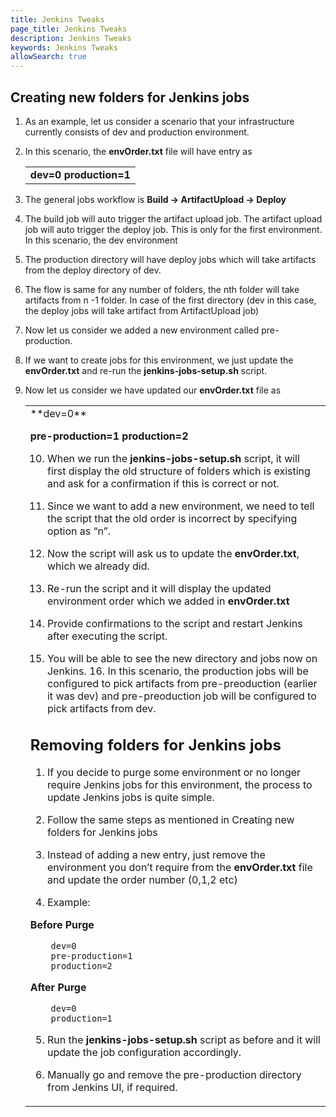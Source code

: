 ```yaml
---
title: Jenkins Tweaks
page_title: Jenkins Tweaks
description: Jenkins Tweaks
keywords: Jenkins Tweaks 
allowSearch: true
--- 
```



## **Creating new folders for Jenkins jobs** 

1. As an example, let us consider a scenario that your infrastructure currently consists of dev and production environment.

2. In this scenario, the **envOrder.txt** file will have entry as <div class="table-wrap"><table class="wrapped confluenceTable"><colgroup><col/></colgroup><tbody><tr><td class="confluenceTd">**dev=0**
**production=1**</td></tr></tbody></table></div> 

3. The general jobs workflow is **Build -&gt; ArtifactUpload -&gt; Deploy** 

4. The build job will auto trigger the artifact upload job. The artifact upload job will auto trigger the deploy job. This is only for the first environment. In this scenario, the dev environment 

5. The production directory will have deploy jobs which will take artifacts from the deploy directory of dev. 

6. The flow is same for any number of folders, the nth folder will take artifacts from n -1 folder. In case of the first directory (dev in this case, the deploy jobs will take artifact from ArtifactUpload job) 

7. Now let us consider we added a new environment called pre-production. 

8. If we want to create jobs for this environment, we just update the **envOrder.txt** and re-run the **jenkins-jobs-setup.sh** script. 

9. Now let us consider we have updated our **envOrder.txt** file as 

    <div class="table-wrap"><table class="wrapped confluenceTable"><colgroup><col/></colgroup><tbody><tr><td class="confluenceTd">**dev=0**

 **pre-production=1** **production=2**

10. When we run the **jenkins-jobs-setup.sh** script, it will first display the old structure of folders which is existing and ask for a confirmation if this is correct or not. 

11. Since we want to add a new environment, we need to tell the script that the old order is incorrect by specifying option as “n”. 

12. Now the script will ask us to update the **envOrder.txt**, which we already did. 

13. Re-run the script and it will display the updated environment order which we added in **envOrder.txt** 

14. Provide confirmations to the script and restart Jenkins after executing the script. 

15. You will be able to see the new directory and jobs now on Jenkins. 16. In this scenario, the production jobs will be configured to pick artifacts from pre-preoduction (earlier it was dev) and pre-preoduction job will be configured to pick artifacts from dev.    

## Removing folders for Jenkins jobs  

1. If you decide to purge some environment or no longer require Jenkins jobs for this environment, the process to update Jenkins jobs is quite simple. 

2. Follow the same steps as mentioned in Creating new folders for Jenkins jobs 

3. Instead of adding a new entry, just remove the environment you don’t require from the **envOrder.txt** file and update the order number (0,1,2 etc) 

4. Example:  

**Before Purge**

        dev=0 
        pre-production=1 
        production=2
    
**After Purge**

        dev=0
        production=1
        
5. Run the **jenkins-jobs-setup.sh** script as before and it will update the job configuration accordingly. 

6. Manually go and remove the pre-production directory from Jenkins UI, if required. 
                